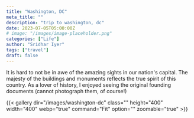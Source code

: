 ```yaml
---
title: "Washington, DC"
meta_title: ""
description: "trip to washington, dc"
date: 2023-07-05T05:00:00Z
# image: "/images/image-placeholder.png"
categories: ["Life"]
author: "Sridhar Iyer"
tags: ["travel"]
draft: false
---
```


It is hard to not be in awe of the amazing sights in our nation's capital. The majesty of the buildings and monuments reflects the true spirit of this country. As a lover of history, I enjoyed seeing the original founding documents (cannot photograph them, of course!)

{{< gallery dir="/images/washington-dc" class="" height="400" width="400" webp="true" command="Fit" option="" zoomable="true" >}}
